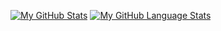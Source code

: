 [![My GitHub Stats](https://github-readme-stats.vercel.app/api/?username=tngo0508&theme=dark&show_icons=true&count_private=true)]()
[![My GitHub Language Stats](https://github-readme-stats.vercel.app/api/top-langs/?username=tngo0508&langs_count=5&theme=dark)]()

